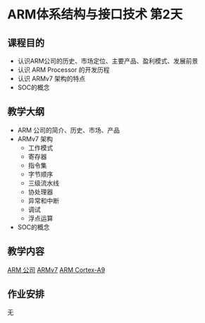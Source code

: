 # ARM体系结构与接口技术 第2天

## 课程目的

* 认识ARM公司的历史、市场定位、主要产品、盈利模式、发展前景
* 认识 ARM Processor 的开发历程
* 认识 ARMv7 架构的特点
* SOC的概念

## 教学大纲

* ARM 公司的简介、历史、市场、产品
* ARMv7 架构
	* 工作模式
	* 寄存器
	* 指令集
	* 字节顺序
	* 三级流水线
	* 协处理器
	* 异常和中断
	* 调试
	* 浮点运算
* SOC的概念

## 教学内容

[ARM 公司](ARM/Index.md)
[ARMv7](ARMv7/Index.md)
[ARM Cortex-A9](Cortex-A9/Index.md)

## 作业安排

无